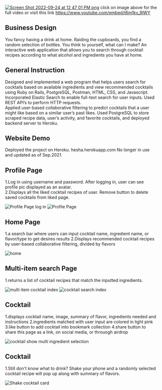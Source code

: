 [![Screen Shot 2022-09-24 at 12 47 01 PM png](https://user-images.githubusercontent.com/71961955/192116058-29259615-6fa8-4a31-bf71-ab7a9673ad0e.png)](https://www.youtube.com/embed/t6m1kv_9lWY)
click on image above for the full video or visit this link https://www.youtube.com/embed/t6m1kv_9lWY
## Business Design
You fancy having a drink at home. Raiding the cupboards, you find a random selection of bottles. You think to yourself, what can I make?
An interactive web application that allows you to search through cocktail recipes according to what alcohol and ingredients you have at home.

## General Instruction
 Designed and implemented a web program that helps users search for cocktails based on available ingredients and view recommended cocktails using Ruby on Rails, PostgreSQL, Postman, HTML, CSS, and Javascript.
  Incorporated Elastic Search to enable full-text search for user inputs. Used REST API’s to perform HTTP requests.	 	
Applied user-based collaborative filtering to predict cocktails that a user might like based on a similar user’s past likes.
 Used PostgreSQL to store scraped recipe data, user’s activity, and favorite cocktails, and deployed backend server to Heroku. 	

## Website Demo
Deployed the project on Heroku. hesha.herokuapp.com
No longer in use and updated as of Sep.2021. 

## Profile Page 
1.Log in using username and password. After logging in, user can see profile pic displayed as an avatar.    
      2.Displays all the liked cocktail recipes of user. Remove button to delete saved cocktails from liked page. 

![Profile Page log in ](https://user-images.githubusercontent.com/71961955/192122061-a24ed955-0db2-4f83-98dc-d3d3210ab83d.png)
![Profile Page](https://user-images.githubusercontent.com/71961955/192122066-7dd7f845-094b-4b2f-a94b-7d9ef025e112.png)


## Home Page 
1.a search bar where users can input cocktail name, ingredient name, or flavor/type to get desires results
2.Displays recommended cocktail recipes by user-based collaborative filtering, divided by flavors

![home ](https://user-images.githubusercontent.com/71961955/192122233-b1a48b4b-ff32-4e73-8233-06ef44059894.png)

## Multi-item search Page
1.returns a list of cocktail recipes that match the inputted ingredients.

![multi item cocktail index](https://user-images.githubusercontent.com/71961955/192122274-21090c6b-e2d7-433b-8c83-74f93cc88966.png)
![cocktail search index](https://user-images.githubusercontent.com/71961955/192122288-06080895-2f8a-4496-9816-bac97fd03ea5.png)


## Cocktail
1.displays cocktail name, image, summary of flavor, ingredients needed and instructions
2.ingredients matched with user input are colored in light pink
3.like button to add cocktail into bookmark collection 
4.share button to share this page as a link, on social media, or throuogh airdrop

![cocktail show multi ingredient selection](https://user-images.githubusercontent.com/71961955/192121449-8f0f6106-59f6-44d8-88b5-bf956d3645da.png)

## Cocktail
1.Still don't know what to drink? Shake your phone and a randomly selected cocktail recipe will pop up along with summary of flavors. 

![Shake cocktail card](https://user-images.githubusercontent.com/71961955/192121446-3bc3ce0d-0c97-4ace-93f3-3e5550fc3278.png)




